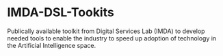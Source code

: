 # IMDA-DSL-Tookits
Publically available toolkit from Digital Services Lab (IMDA) to develop needed tools to enable the industry to speed up adoption of technology in the Artificial Intelligence space.
